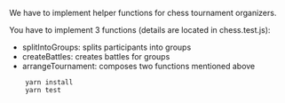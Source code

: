 We have to implement helper functions for chess tournament organizers.

You have to implement 3 functions (details are located in chess.test.js):
  * splitIntoGroups:    splits participants into groups
  * createBattles:      creates battles for groups
  * arrangeTournament:  composes two functions mentioned above

```shell
    yarn install
    yarn test
```
